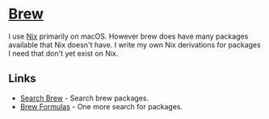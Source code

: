 # [Brew](https://brew.sh/)
I use [Nix](nix.md) primarily on macOS. However brew does have many packages available that Nix doesn't have. I write my own Nix derivations for packages I need that don't yet exist on Nix.

## Links
- [Search Brew](http://searchbrew.com/) - Search brew packages.
- [Brew Formulas](http://brewformulas.org/) - One more search for packages.